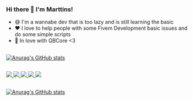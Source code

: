 ### Hi there 👋 I'm Marttins!

- 😅 I'm a wannabe dev that is too lazy and is still learning the basic
- ❤️ I love to help people with some Fivem Development basic issues and do some simple scripts
- 🧡 In love with QBCore <3

##

[![Anurag's GitHub stats](https://github-readme-stats.vercel.app/api?username=Marttins011&show_icons=true&theme=dark)](https://github.com/anuraghazra/github-readme-stats)

##

<div>
  <a href="https://discord.gg/AQHbsahZsV" target="_blank"><img src="https://img.shields.io/badge/Discord-7289DA?style=for-the-badge&logo=discord&logoColor=white">
  <a href="https://www.youtube.com/channel/UCCJvrm66Ia9Yn36guZgI8PA/videos" target="_blank"><img src="https://img.shields.io/badge/YouTube-FF0000?style=for-the-badge&logo=youtube&logoColor=white">
  <a href="https://www.instagram.com/marttttttins/" target="_blank"><img src="https://img.shields.io/badge/Instagram-E4405F?style=for-the-badge&logo=instagram&logoColor=white">
  <a href="https://www.twitch.tv/marttttins" target="_blank"><img src="https://img.shields.io/badge/Twitch-9146FF?style=for-the-badge&logo=twitch&logoColor=white">
  <a href="https://www.buymeacoffee.com/mtscripts" target="_blank"><img src="https://img.shields.io/badge/Buy_Me_A_Coffee-FFDD00?style=for-the-badge&logo=buy-me-a-coffee&logoColor=black">
</div>
    
##
    
[![Anurag's GitHub stats](https://github-readme-stats.vercel.app/api/top-langs/?username=Marttins011&layout=compact&langs_count=7&theme=dark)](https://github.com/anuraghazra/github-readme-stats)
    
##
